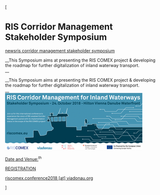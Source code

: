[

# RIS Corridor Management Stakeholder Symposium

<a href="/news" style="text-transform:lowercase;">News</a><a href="/news/ris_corridor_management_stakeholder_symposium" style="text-transform:lowercase;">RIS Corridor Management Stakeholder Symposium</a>  
  


__This Symposium aims at presenting the RIS COMEX project &amp; developing the roadmap for further digitalization of inland waterway transport.   
__

__This Symposium aims at presenting the RIS COMEX project &amp; developing the roadmap for further digitalization of inland waterway transport.   
__  
![](docs/Image/668/thumb_450x-_ris_corridor_mngmt_invitation_banner.png)  
  
<u>Date and Venue:</u><sup>th</sup>  
  
  
  
  
<a href="https://indivsurvey.com/riscomexsymposium/1010029/O26P6U" target="_blank">REGISTRATION</a>  
  
  
  
[riscomex.conference2018 \[at\] viadonau.org](javascript:location.href='mailto:'+String.fromCharCode(114,105,115,99,111,109,101,120,46,99,111,110,102,101,114,101,110,99,101,50,48,49,56,64,118,105,97,100,111,110,97,117,46,111,114,103)+'?subject=Conference%202018')  
  
]